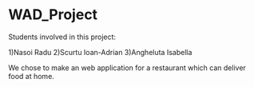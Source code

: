 # WAD_Project

  Students involved in this project:

1)Nasoi Radu
2)Scurtu Ioan-Adrian 
3)Angheluta Isabella

  We chose to make an web application for a restaurant which can deliver food at home.



